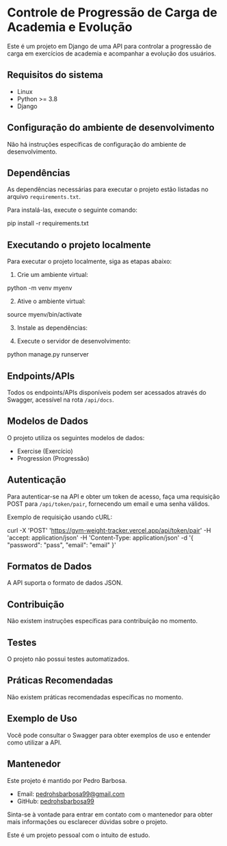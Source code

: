 # Controle de Progressão de Carga de Academia e Evolução

Este é um projeto em Django de uma API para controlar a progressão de carga em exercícios de academia e acompanhar a evolução dos usuários.

## Requisitos do sistema

- Linux
- Python >= 3.8
- Django

## Configuração do ambiente de desenvolvimento

Não há instruções específicas de configuração do ambiente de desenvolvimento.

## Dependências

As dependências necessárias para executar o projeto estão listadas no arquivo `requirements.txt`.

Para instalá-las, execute o seguinte comando:

pip install -r requirements.txt

## Executando o projeto localmente

Para executar o projeto localmente, siga as etapas abaixo:

1. Crie um ambiente virtual:

python -m venv myenv

2. Ative o ambiente virtual:

source myenv/bin/activate

3. Instale as dependências:

4. Execute o servidor de desenvolvimento:

python manage.py runserver

## Endpoints/APIs

Todos os endpoints/APIs disponíveis podem ser acessados através do Swagger, acessível na rota `/api/docs`.

## Modelos de Dados

O projeto utiliza os seguintes modelos de dados:

- Exercise (Exercício)
- Progression (Progressão)

## Autenticação

Para autenticar-se na API e obter um token de acesso, faça uma requisição POST para `/api/token/pair`, fornecendo um email e uma senha válidos.

Exemplo de requisição usando cURL:

curl -X 'POST'
'https://gym-weight-tracker.vercel.app/api/token/pair'
-H 'accept: application/json'
-H 'Content-Type: application/json'
-d '{
"password": "pass",
"email": "email"
}'

## Formatos de Dados

A API suporta o formato de dados JSON.

## Contribuição

Não existem instruções específicas para contribuição no momento.

## Testes

O projeto não possui testes automatizados.

## Práticas Recomendadas

Não existem práticas recomendadas específicas no momento.

## Exemplo de Uso

Você pode consultar o Swagger para obter exemplos de uso e entender como utilizar a API.

## Mantenedor

Este projeto é mantido por Pedro Barbosa.

- Email: pedrohsbarbosa99@gmail.com
- GitHub: [pedrohsbarbosa99](https://github.com/pedrohsbarbosa99)

Sinta-se à vontade para entrar em contato com o mantenedor para obter mais informações ou esclarecer dúvidas sobre o projeto.

Este é um projeto pessoal com o intuito de estudo.
